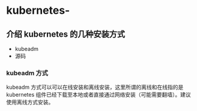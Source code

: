 # kubernetes-
## 介绍 kubernetes 的几种安装方式
* kubeadm
* 源码
### kubeadm 方式
kubeadm 方式可以可以在线安装和离线安装，这里所谓的离线和在线指的是kubernetes 组件已经下载至本地或者直接通过网络安装（可能需要翻墙）。建议使用离线方式安装。
